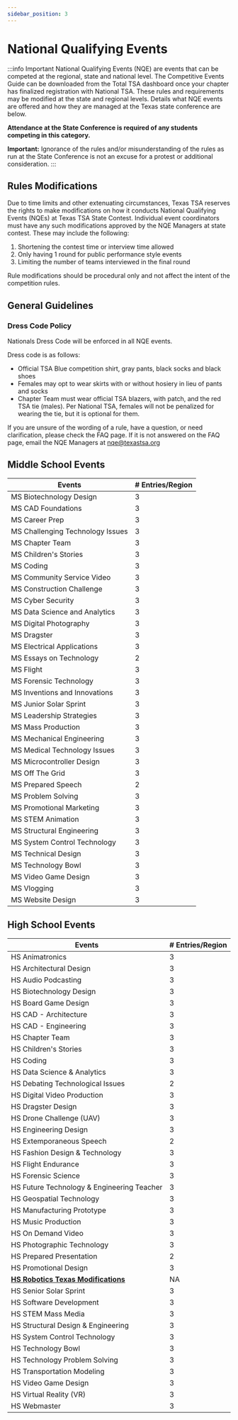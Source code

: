 ```yaml
---
sidebar_position: 3
---
```


# National Qualifying Events

:::info Important
National Qualifying Events (NQE) are events that can be competed at the regional, state and national level.  The Competitive Events Guide can be downloaded from the Total TSA dashboard once your chapter has finalized registration with National TSA. These rules and requirements may be modified at the state and regional levels. Details what NQE events are offered and how they are managed at the Texas state conference are below.

**Attendance at the State Conference is required of any students competing in this category.**

**Important:** Ignorance of the rules and/or misunderstanding of the rules as run at the State Conference is not an excuse for a protest or additional consideration.
:::

## Rules Modifications

Due to time limits and other extenuating circumstances, Texas TSA reserves the rights to make modifications on how it conducts National Qualifying Events (NQEs) at Texas TSA State Contest. Individual event coordinators must have any such modifications approved by the NQE Managers at state contest. These may include the following:

1. Shortening the contest time or interview time allowed
2. Only having 1 round for public performance style events
3. Limiting the number of teams interviewed in the final round

Rule modifications should be procedural only and not affect the intent of the competition rules.

## General Guidelines

### Dress Code Policy

Nationals Dress Code will be enforced in all NQE events.

Dress code is as follows:

- Official TSA Blue competition shirt, gray pants, black socks and black shoes
- Females may opt to wear skirts with or without hosiery in lieu of pants and socks
- Chapter Team must wear official TSA blazers, with patch, and the red TSA tie (males). Per National TSA, females will not be penalized for wearing the tie, but it is optional for them.

If you are unsure of the wording of a rule, have a question, or need clarification, please check the FAQ page. If it is not answered on the FAQ page, email the NQE Managers at [nqe@texastsa.org](mailto:nqe@texastsa.org)

## Middle School Events

| Events                           | # Entries/Region |
| -------------------------------- | ---------------- |
| MS Biotechnology Design          | 3                |
| MS CAD Foundations               | 3                |
| MS Career Prep                   | 3                |
| MS Challenging Technology Issues | 3                |
| MS Chapter Team                  | 3                |
| MS Children's Stories            | 3                | 
| MS Coding                        | 3                |
| MS Community Service Video       | 3                |
| MS Construction Challenge        | 3                |
| MS Cyber Security                | 3                |
| MS Data Science and Analytics    | 3                | 
| MS Digital Photography           | 3                | 
| MS Dragster                      | 3                |
| MS Electrical Applications       | 3                |
| MS Essays on Technology          | 2                |
| MS Flight                        | 3                |
| MS Forensic Technology           | 3                |
| MS Inventions and Innovations    | 3                |
| MS Junior Solar Sprint           | 3                |
| MS Leadership Strategies         | 3                | 
| MS Mass Production               | 3                |
| MS Mechanical Engineering        | 3                |
| MS Medical Technology Issues     | 3                | 
| MS Microcontroller Design        | 3                |
| MS Off The Grid                  | 3                | 
| MS Prepared Speech               | 2                | 
| MS Problem Solving               | 3                |
| MS Promotional Marketing         | 3                |
| MS STEM Animation                | 3                | 
| MS Structural Engineering        | 3                |
| MS System Control Technology     | 3                | 
| MS Technical Design              | 3                |
| MS Technology Bowl               | 3                |
| MS Video Game Design             | 3                |
| MS Vlogging                      | 3                |
| MS Website Design                | 3                |

## High School Events

| Events                                                          | # Entries/Region |
| --------------------------------------------------------------- | ---------------- |
| HS Animatronics                                                 | 3                |
| HS Architectural Design                                         | 3                |
| HS Audio Podcasting                                             | 3                |
| HS Biotechnology Design                                         | 3                |
| HS Board Game Design                                            | 3                |
| HS CAD - Architecture                                           | 3                |
| HS CAD - Engineering                                            | 3                |
| HS Chapter Team                                                 | 3                |
| HS Children's Stories                                           | 3                |
| HS Coding                                                       | 3                |
| HS Data Science & Analytics                                     | 3                |
| HS Debating Technological Issues                                | 2                |
| HS Digital Video Production                                     | 3                |
| HS Dragster Design                                              | 3                |
| HS Drone Challenge (UAV)                                        | 3                |
| HS Engineering Design                                           | 3                |
| HS Extemporaneous Speech                                        | 2                |
| HS Fashion Design & Technology                                  | 3                |
| HS Flight Endurance                                             | 3                |
| HS Forensic Science                                             | 3                |
| HS Future Technology & Engineering Teacher                      | 3                |
| HS Geospatial Technology                                        | 3                |
| HS Manufacturing Prototype                                      | 3                |
| HS Music Production                                             | 3                |
| HS On Demand Video                                              | 3                |
| HS Photographic Technology                                      | 3                |
| HS Prepared Presentation                                        | 2                |
| HS Promotional Design                                           | 3                |
| **[HS Robotics Texas Modifications](/rec-foundation-robotics)** | NA               |
| HS Senior Solar Sprint                                          | 3                |
| HS Software Development                                         | 3                |
| HS STEM Mass Media                                              | 3                |
| HS Structural Design & Engineering                              | 3                |
| HS System Control Technology                                    | 3                |
| HS Technology Bowl                                              | 3                |
| HS Technology Problem Solving                                   | 3                |
| HS Transportation Modeling                                      | 3                |
| HS Video Game Design                                            | 3                |
| HS Virtual Reality (VR)                                         | 3                |
| HS Webmaster                                                    | 3                |
